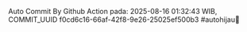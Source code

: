 Auto Commit By Github Action pada: 2025-08-16 01:32:43 WIB, COMMIT_UUID f0cd6c16-66af-42f8-9e26-25025ef500b3 #autohijau🗿
